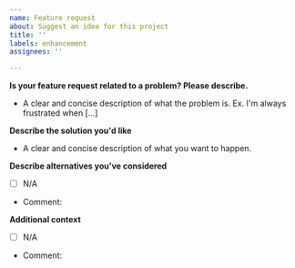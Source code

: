 ```yaml
---
name: Feature request
about: Suggest an idea for this project
title: ''
labels: enhancement
assignees: ''

---
```


**Is your feature request related to a problem? Please describe.**
- A clear and concise description of what the problem is. Ex. I'm always frustrated when [...]

**Describe the solution you'd like**
- A clear and concise description of what you want to happen.

**Describe alternatives you've considered**
- [ ] N/A
- Comment: 

**Additional context**
- [ ] N/A
- Comment:
